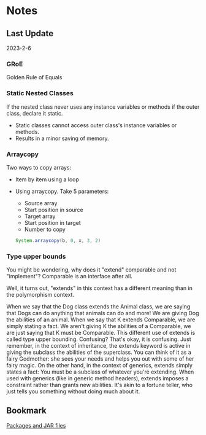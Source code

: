 # Notes

## Last Update

2023-2-6

### GRoE

Golden Rule of Equals

### Static Nested Classes

If the nested class never uses any instance variables or methods if the outer class, declare it static.

- Static classes cannot access outer class's instance variables or methods.
- Results in a minor saving of memory.

### Arraycopy

Two ways to copy arrays:

- Item by item using a loop
- Using arraycopy. Take 5 parameters:
  - Source array
  - Start position in source
  - Target array
  - Start position in target
  - Number to copy

  ```Java
  System.arraycopy(b, 0, x, 3, 2)
  ```

### Type upper bounds

You might be wondering, why does it "extend" comparable and not "implement"? Comparable is an interface after all.

Well, it turns out, "extends" in this context has a different meaning than in the polymorphism context.

When we say that the Dog class extends the Animal class, we are saying that Dogs can do anything that animals can do and more! We are giving Dog the abilities of an animal. When we say that K extends Comparable, we are simply stating a fact. We aren't giving K the abilities of a Comparable, we are just saying that K must be Comparable. This different use of extends is called type upper bounding. Confusing? That's okay, it is confusing. Just remember, in the context of inheritance, the extends keyword is active in giving the subclass the abilities of the superclass. You can think of it as a fairy Godmother: she sees your needs and helps you out with some of her fairy magic. On the other hand, in the context of generics, extends simply states a fact: You must be a subclass of whatever you're extending. When used with generics (like in generic method headers), extends imposes a constraint rather than grants new abilities. It's akin to a fortune teller, who just tells you something without doing much about it.

## Bookmark

[Packages and JAR files](https://joshhug.gitbooks.io/hug61b/content/chap7/chap71.html)
